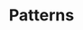 ---
layout: landing-page
sectionKey: Patterns
title: Patterns
description: Patterns are best practice design solutions for specific user-focused tasks.
details: Patterns often use one or more [components](/components/) and explain how to adapt them to the context.
---